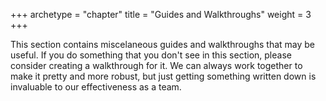+++
archetype = "chapter"
title = "Guides and Walkthroughs"
weight = 3
+++

This section contains miscelaneous guides and walkthroughs that may be useful. If you do something that you don't see in this section, please consider creating a walkthrough for it. We can always work together to make it pretty and more robust, but just getting something written down is invaluable to our effectiveness as a team.